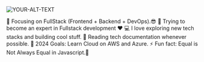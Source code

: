 <picture>
 <source media="(prefers-color-scheme: dark)" srcset="YOUR-DARKMODE-IMAGE">
 <source media="(prefers-color-scheme: light)" srcset="YOUR-LIGHTMODE-IMAGE">
 <img alt="YOUR-ALT-TEXT" src="YOUR-DEFAULT-IMAGE">
</picture>

🔭 Focusing on FullStack (Frontend + Backend + DevOps).😎
🌱 Trying to become an expert in Fullstack development ❤
💻 I love exploring new tech stacks and building cool stuff.
📰 Reading tech documentation whenever possible.
🥅 2024 Goals: Learn Cloud on AWS and Azure.
⚡ Fun fact: Equal is Not Always Equal in Javascript.🤣
